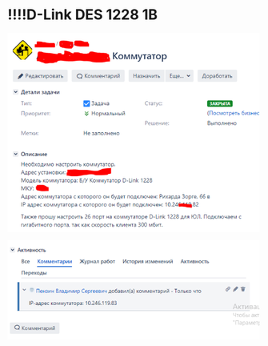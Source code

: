 # !!!!D-Link DES 1228 1B

![](../../../.gitbook/assets/image%20%286%29.png)

![](../../../.gitbook/assets/image%20%2849%29.png)



